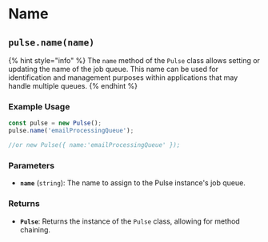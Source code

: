 # Name



## `pulse.name(name)`

{% hint style="info" %}
The `name` method of the `Pulse` class allows setting or updating the name of the job queue. This name can be used for identification and management purposes within applications that may handle multiple queues.
{% endhint %}

### Example Usage

```typescript
const pulse = new Pulse();
pulse.name('emailProcessingQueue');

//or new Pulse({ name:'emailProcessingQueue' });
```

### Parameters

* **`name`** (`string`): The name to assign to the Pulse instance's job queue.

### Returns

* **`Pulse`**: Returns the instance of the `Pulse` class, allowing for method chaining.

####
